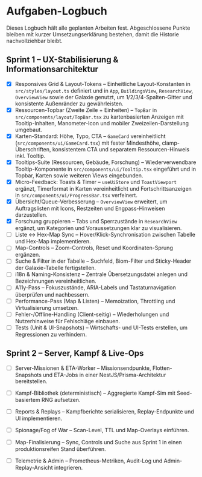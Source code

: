 # Aufgaben-Logbuch

Dieses Logbuch hält alle geplanten Arbeiten fest. Abgeschlossene Punkte bleiben mit kurzer Umsetzungserklärung bestehen, damit die Historie nachvollziehbar bleibt.

## Sprint 1 – UX-Stabilisierung & Informationsarchitektur
- [x] Responsives Grid & Layout-Tokens – Einheitliche Layout-Konstanten in `src/styles/layout.ts` definiert und in `App`, `BuildingsView`, `ResearchView`, `OverviewView` sowie der Galaxie genutzt, um 1/2/3/4-Spalten-Gitter und konsistente Außenränder zu gewährleisten.
- [x] Ressourcen-Topbar (Zweite Zeile + Einheiten) – `TopBar` in `src/components/layout/TopBar.tsx` zu kartenbasierten Anzeigen mit Tooltip-Inhalten, Manometer-Icon und mobiler Zweizeilen-Darstellung umgebaut.
- [x] Karten-Standard: Höhe, Typo, CTA – `GameCard` vereinheitlicht (`src/components/ui/GameCard.tsx`) mit fester Mindesthöhe, clamp-Überschriften, konsistentem CTA und separatem Ressourcen-Hinweis inkl. Tooltip.
- [x] Tooltips-Suite (Ressourcen, Gebäude, Forschung) – Wiederverwendbare Tooltip-Komponente in `src/components/ui/Tooltip.tsx` eingeführt und in Topbar, Karten sowie weiteren Views eingebunden.
- [x] Micro-Feedback: Toasts & Timer – `useUiStore` und `ToastViewport` ergänzt, Timerformat in Karten vereinheitlicht und Fortschrittsanzeigen in `src/components/ui/ProgressBar.tsx` verfeinert.
- [x] Übersicht/Queue-Verbesserung – `OverviewView` erweitert, um Auftragslisten mit Icons, Restzeiten und Engpass-Hinweisen darzustellen.
- [x] Forschung gruppieren – Tabs und Sperrzustände in `ResearchView` ergänzt, um Kategorien und Voraussetzungen klar zu visualisieren.
- [ ] Liste ↔ Hex-Map Sync – Hover/Klick-Synchronisation zwischen Tabelle und Hex-Map implementieren.
- [ ] Map-Controls – Zoom-Controls, Reset und Koordinaten-Sprung ergänzen.
- [ ] Suche & Filter in der Tabelle – Suchfeld, Biom-Filter und Sticky-Header der Galaxie-Tabelle fertigstellen.
- [ ] i18n & Naming-Konsistenz – Zentrale Übersetzungsdatei anlegen und Bezeichnungen vereinheitlichen.
- [ ] A11y-Pass – Fokuszustände, ARIA-Labels und Tastaturnavigation überprüfen und nachbessern.
- [ ] Performance-Pass (Map & Listen) – Memoization, Throttling und Virtualisierung umsetzen.
- [ ] Fehler-/Offline-Handling (Client-seitig) – Wiederholungen und Nutzerhinweise für Fehlschläge einbauen.
- [ ] Tests (Unit & UI-Snapshots) – Wirtschafts- und UI-Tests erstellen, um Regressionen zu verhindern.

## Sprint 2 – Server, Kampf & Live-Ops
- [ ] Server-Missionen & ETA-Worker – Missionsendpunkte, Flotten-Snapshots und ETA-Jobs in einer NestJS/Prisma-Architektur bereitstellen.
- [ ] Kampf-Bibliothek (deterministisch) – Aggregierte Kampf-Sim mit Seed-basiertem RNG aufsetzen.
- [ ] Reports & Replays – Kampfberichte serialisieren, Replay-Endpunkte und UI implementieren.
- [ ] Spionage/Fog of War – Scan-Level, TTL und Map-Overlays einführen.
- [ ] Map-Finalisierung – Sync, Controls und Suche aus Sprint 1 in einen produktionsreifen Stand überführen.
- [ ] Telemetrie & Admin – Prometheus-Metriken, Audit-Log und Admin-Replay-Ansicht integrieren.

